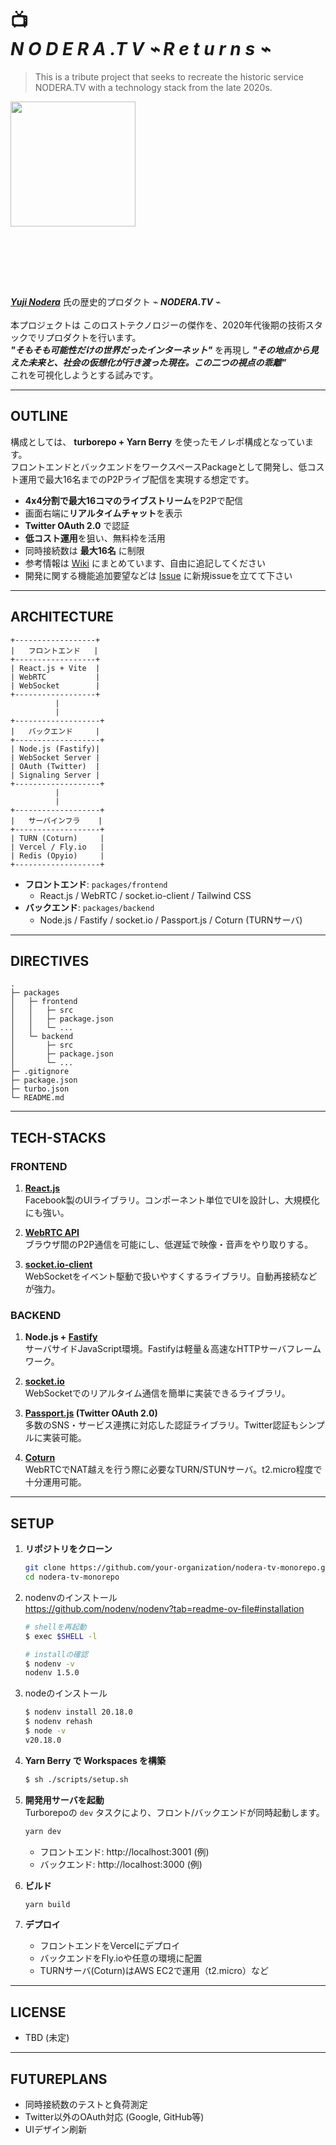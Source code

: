 ### 　
### 　

# 📺<br />_**N O D E R A .T V** ⌁ R e t u r n s ⌁_

> This is a tribute project that seeks to recreate the historic service NODERA.TV with a technology stack from the late 2020s.

<img src="https://github.com/user-attachments/assets/8562305e-b8b2-496c-a98c-e091ad93caef" width="200">

### 　
### 　

_**[Yuji Nodera](https://github.com/yujinodera)**_ 氏の歴史的プロダクト ⌁ _**NODERA.TV**_ ⌁<br /><br />
本プロジェクトは このロストテクノロジーの傑作を、2020年代後期の技術スタックでリプロダクトを行います。<br />
_**"そもそも可能性だけの世界だったインターネット"**_ を再現し _**"その地点から見えた未来と、社会の仮想化が行き渡った現在。この二つの視点の乖離"**_<br />
これを可視化しようとする試みです。

---

## OUTLINE

構成としては、 **turborepo + Yarn Berry** を使ったモノレポ構成となっています。  
フロントエンドとバックエンドをワークスペースPackageとして開発し、低コスト運用で最大16名までのP2Pライブ配信を実現する想定です。

- **4x4分割で最大16コマのライブストリーム**をP2Pで配信
- 画面右端に**リアルタイムチャット**を表示
- **Twitter OAuth 2.0** で認証
- **低コスト運用**を狙い、無料枠を活用
- 同時接続数は **最大16名** に制限
- 参考情報は [Wiki](https://github.com/vvvvise/return-of-noderatv/wiki) にまとめています、自由に追記してください
- 開発に関する機能追加要望などは [Issue](https://github.com/vvvvise/return-of-noderatv/issues) に新規issueを立てて下さい

---

## ARCHITECTURE

```plaintext
+------------------+
|   フロントエンド   |
+------------------+
| React.js + Vite  |
| WebRTC           |
| WebSocket        |
+------------------+
          |
          |
+-------------------+
|   バックエンド     |
+-------------------+
| Node.js (Fastify)|
| WebSocket Server |
| OAuth (Twitter)  |
| Signaling Server |
+-------------------+
          |
          |
+-------------------+
|   サーバインフラ    |
+-------------------+
| TURN (Coturn)     |
| Vercel / Fly.io   |
| Redis (Opyio)     |
+-------------------+
```

- **フロントエンド**: `packages/frontend`
  - React.js / WebRTC / socket.io-client / Tailwind CSS
- **バックエンド**: `packages/backend`
  - Node.js / Fastify / socket.io / Passport.js / Coturn (TURNサーバ)

---

## DIRECTIVES

```
.
├─ packages
│   ├─ frontend
│   │   ├─ src
│   │   ├─ package.json
│   │   └─ ...
│   └─ backend
│       ├─ src
│       ├─ package.json
│       └─ ...
├─ .gitignore
├─ package.json
├─ turbo.json
└─ README.md
```

---

## TECH-STACKS

### FRONTEND

1. **[React.js](https://ja.react.dev/)**  
   Facebook製のUIライブラリ。コンポーネント単位でUIを設計し、大規模化にも強い。

2. **[WebRTC API](https://webrtc.org/?hl=ja)**  
   ブラウザ間のP2P通信を可能にし、低遅延で映像・音声をやり取りする。

3. **[socket.io-client](https://socket.io/docs/)**  
   WebSocketをイベント駆動で扱いやすくするライブラリ。自動再接続などが強力。

### BACKEND

1. **Node.js + [Fastify](https://fastify.dev/)**  
   サーバサイドJavaScript環境。Fastifyは軽量＆高速なHTTPサーバフレームワーク。

2. **[socket.io](https://socket.io/docs/)**  
   WebSocketでのリアルタイム通信を簡単に実装できるライブラリ。

3. **[Passport.js](https://www.passportjs.org/) (Twitter OAuth 2.0)**  
   多数のSNS・サービス連携に対応した認証ライブラリ。Twitter認証もシンプルに実装可能。

4. **[Coturn](https://github.com/coturn/coturn)**  
   WebRTCでNAT越えを行う際に必要なTURN/STUNサーバ。t2.micro程度で十分運用可能。

---

## SETUP

1. **リポジトリをクローン**

   ```bash
   git clone https://github.com/your-organization/nodera-tv-monorepo.git
   cd nodera-tv-monorepo
   ```

2. nodenvのインストール<br />
   https://github.com/nodenv/nodenv?tab=readme-ov-file#installation

   ```bash
   # shellを再起動
   $ exec $SHELL -l

   # installの確認
   $ nodenv -v
   nodenv 1.5.0
   ```

4. nodeのインストール
   ```bash
   $ nodenv install 20.18.0
   $ nodenv rehash
   $ node -v
   v20.18.0
   ```

2. **Yarn Berry で Workspaces を構築**

   ```bash
   $ sh ./scripts/setup.sh
   ```

3. **開発用サーバを起動**  
   Turborepoの `dev` タスクにより、フロント/バックエンドが同時起動します。

   ```bash
   yarn dev
   ```

   - フロントエンド: http://localhost:3001 (例)
   - バックエンド: http://localhost:3000 (例)

4. **ビルド**

   ```bash
   yarn build
   ```

5. **デプロイ**
   - フロントエンドをVercelにデプロイ
   - バックエンドをFly.ioや任意の環境に配置
   - TURNサーバ(Coturn)はAWS EC2で運用（t2.micro）など

---

## LICENSE

- TBD (未定)

---

## FUTUREPLANS

- 同時接続数のテストと負荷測定
- Twitter以外のOAuth対応 (Google, GitHub等)
- UIデザイン刷新
